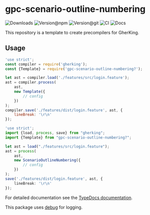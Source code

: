 # gpc-scenario-outline-numbering

![Downloads](https://img.shields.io/npm/dw/gpc-scenario-outline-numbering?style=flat-square)
![Version@npm](https://img.shields.io/npm/v/gpc-scenario-outline-numbering??label=version%40npm&style=flat-square)
![Version@git](https://img.shields.io/github/package-json/v/gherking/gpc-scenario-outline-numbering?/master?label=version%40git&style=flat-square)
![CI](https://img.shields.io/github/workflow/status/gherking/gpc-scenario-outline-numbering?/CI/master?label=ci&style=flat-square)
![Docs](https://img.shields.io/github/workflow/status/gherking/gpc-scenario-outline-numbering?/Docs/master?label=docs&style=flat-square)

This repository is a template to create precompilers for GherKing.

## Usage

```javascript
'use strict';
const compiler = require('gherking');
const {Template} = require('gpc-scenario-outline-numbering?');

let ast = compiler.load('./features/src/login.feature');
ast = compiler.process(
    ast,
    new Template({
        // config
    })
);
compiler.save('./features/dist/login.feature', ast, {
    lineBreak: '\r\n'
});
```

```typescript
'use strict';
import {load, process, save} from "gherking";
import {Template} from "gpc-scenario-outline-numbering?";

let ast = load("./features/src/login.feature");
ast = process(
    ast,
    new ScenarioOutlineNumbering({
        // config
    })
);
save('./features/dist/login.feature', ast, {
    lineBreak: '\r\n'
});
```

For detailed documentation see the [TypeDocs documentation](https://gherking.github.io/gpc-scenario-outline-numbering?/).

This package uses [debug](https://www.npmjs.com/package/debug) for logging.